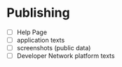 # Publishing

- [ ] Help Page
- [ ] application texts
- [ ] screenshots (public data)
- [ ] Developer Network platform texts
